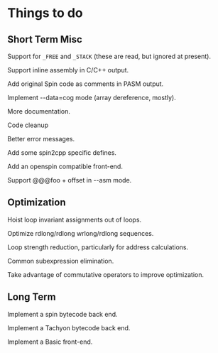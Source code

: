 Things to do
============

Short Term Misc
---------------
Support for `_FREE` and `_STACK` (these are read, but ignored at present).

Support inline assembly in C/C++ output.

Add original Spin code as comments in PASM output.

Implement --data=cog mode (array dereference, mostly).

More documentation.

Code cleanup

Better error messages.

Add some spin2cpp specific defines.

Add an openspin compatible front-end.

Support @@@foo + offset in --asm mode.

Optimization
------------

Hoist loop invariant assignments out of loops.

Optimize rdlong/rdlong wrlong/rdlong sequences.

Loop strength reduction, particularly for address calculations.

Common subexpression elimination.

Take advantage of commutative operators to improve optimization.

Long Term
---------

Implement a spin bytecode back end.

Implement a Tachyon bytecode back end.

Implement a Basic front-end.

